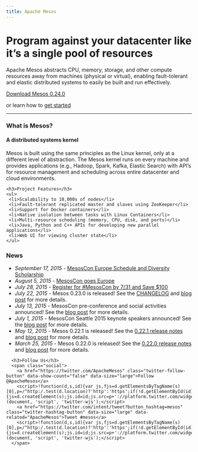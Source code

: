 ```yaml
---
title: Apache Mesos
---
```


<div class="container-fluid homepage jumbotron">
	<div class="row">
	  <div class="col-md-7 nopadding">
	    <h1>Program against your datacenter like it’s a single pool of resources</h1>
	    <p class="lead">Apache Mesos abstracts CPU, memory, storage, and other compute resources away from machines (physical or virtual), enabling fault-tolerant and elastic distributed systems to easily be built and run effectively.</p>
	  </div>
    <div class="col-md-5 text-center download">
		<a class="btn btn-lg btn-success" href="downloads/"><span class="glyphicon glyphicon-download"></span> Download Mesos 0.24.0</a>
		<p>or learn how to <a href="gettingstarted/">get started</a></p>
    </div>
	</div>
</div>

<hr>

<!-- lowersection -->
<div class="row">
  <div class="col-md-7">
    <h3>What is Mesos?</h3>
	<h4>A distributed systems kernel</h4>
	<p>Mesos is built using the same principles as the Linux kernel, only at a different level of abstraction. The Mesos kernel runs on every machine and provides applications (e.g., Hadoop, Spark, Kafka, Elastic Search) with API’s for resource management and scheduling across entire datacenter and cloud environments.</p>

    <h3>Project Features</h3>
    <ul>
     <li>Scalability to 10,000s of nodes</li>
     <li>Fault-tolerant replicated master and slaves using ZooKeeper</li>
	 <li>Support for Docker containers</li>
     <li>Native isolation between tasks with Linux Containers</li>
     <li>Multi-resource scheduling (memory, CPU, disk, and ports)</li>
     <li>Java, Python and C++ APIs for developing new parallel applications</li>
     <li>Web UI for viewing cluster state</li>
    </ul>
  </div>
  <div class="col-md-5">
    <h3>News</h3>
      <ul>
			<li><em>September 17, 2015</em> - <a href="/blog/mesoscon-europe-2015-schedule-announced/">MesosCon Europe Schedule and Diversity Scholarship</a></li>
	    <li><em>August 5, 2015</em> - <a href="/blog/mesoscon-goes-europe/">MesosCon goes Europe</a></li>
	    <li><em>July 28, 2015</em> - <a href="/blog/register-for-mesoscon-seattle-save/">Register for #MesosCon by 7/31 and Save $100</a></li>
	    <li><em>July 22, 2015</em> - Mesos 0.23.0 is released! See the <a href="https://git-wip-us.apache.org/repos/asf?p=mesos.git;a=blob_plain;f=CHANGELOG;hb=0.23.0">CHANGELOG</a> and <a href="/blog/mesos-0-23-0-released/">blog post</a> for more details.</li>
	    <li><em>July 13, 2015</em> - MesosCon pre-conference and social activities announced! See the <a href="/blog/mesoscon-seattle-preconference-and-social-activities/">blog post</a> for more details.</li>
	    <li><em>July 1, 2015</em> - MesosCon Seattle 2015 keynote speakers announced! See the <a href="/blog/mesoscon-seattle-keynote-speakers-announced/">blog post</a> for more details.</li>
	    <li><em>May 12, 2015</em> - Mesos 0.22.1 is released! See the <a href="https://issues.apache.org/jira/secure/ReleaseNote.jspa?projectId=12311242&version=12329855">0.22.1 release notes</a> and <a href="/blog/mesos-0-22-1-released/">blog post</a> for more details.</li>
        <li><em>March 25, 2015</em> - Mesos 0.22.0 is released! See the <a href="https://issues.apache.org/jira/secure/ReleaseNote.jspa?projectId=12311242&version=12328650">0.22.0 release notes</a> and <a href="/blog/mesos-0-22-0-released/">blog post</a> for more details.</li>
	  </ul>

      <h3>Follow Us</h3>
      <span class="social">
        <a href="https://twitter.com/ApacheMesos" class="twitter-follow-button" data-show-count="false" data-size="large">Follow @ApacheMesos</a>
        <script>!function(d,s,id){var js,fjs=d.getElementsByTagName(s)[0],p=/^http:/.test(d.location)?'http':'https';if(!d.getElementById(id)){js=d.createElement(s);js.id=id;js.src=p+'://platform.twitter.com/widgets.js';fjs.parentNode.insertBefore(js,fjs);}}(document, 'script', 'twitter-wjs');</script>
        <a href="https://twitter.com/intent/tweet?button_hashtag=mesos" class="twitter-hashtag-button" data-size="large" data-related="ApacheMesos">Tweet #mesos</a>
        <script>!function(d,s,id){var js,fjs=d.getElementsByTagName(s)[0],p=/^http:/.test(d.location)?'http':'https';if(!d.getElementById(id)){js=d.createElement(s);js.id=id;js.src=p+'://platform.twitter.com/widgets.js';fjs.parentNode.insertBefore(js,fjs);}}(document, 'script', 'twitter-wjs');</script>
      </span>
 </div>
</div>
<!-- /lowersection -->

